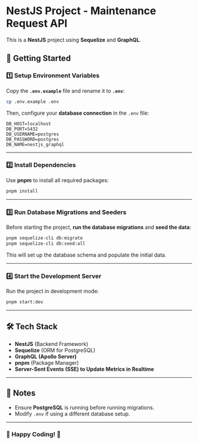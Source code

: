 # NestJS Project - Maintenance Request API

This is a **NestJS** project using **Sequelize** and **GraphQL**.

## 🚀 Getting Started

### **1️⃣ Setup Environment Variables**
Copy the **`.env.example`** file and rename it to **`.env`**:
```sh
cp .env.example .env
```
Then, configure your **database connection** in the `.env` file:
```env
DB_HOST=localhost
DB_PORT=5432
DB_USERNAME=postgres
DB_PASSWORD=postgres
DB_NAME=nestjs_graphql
```

---

### **2️⃣ Install Dependencies**
Use **pnpm** to install all required packages:
```sh
pnpm install
```

---

### **3️⃣ Run Database Migrations and Seeders**
Before starting the project, **run the database migrations** and **seed the data**:
```sh
pnpm sequelize-cli db:migrate
pnpm sequelize-cli db:seed:all
```

This will set up the database schema and populate the initial data.

---

### **4️⃣ Start the Development Server**
Run the project in development mode:
```sh
pnpm start:dev
```
---

## 🛠 Tech Stack
- **NestJS** (Backend Framework)
- **Sequelize** (ORM for PostgreSQL)
- **GraphQL (Apollo Server)**
- **pnpm** (Package Manager)
- **Server-Sent Events (SSE) to Update Metrics in Realtime**

---

## 📌 Notes
- Ensure **PostgreSQL** is running before running migrations.
- Modify `.env` if using a different database setup.

---

### 🎯 **Happy Coding!** 🚀

